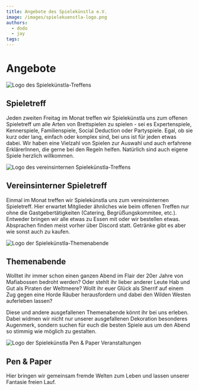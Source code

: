 ```yaml
---
title: Angebote des Spielekünstla e.V.
image: /images/spielekuenstla-logo.png
authors:
  - dodo
  - jay
tags:
---
```


# Angebote

<img
  id="meetup"
  src="/images/treff_banner.jpg"
  alt="Logo des Spielekünstla-Treffens"
/>

## Spieletreff

Jeden zweiten Freitag im Monat treffen wir Spielekünstla uns zum offenen Spieletreff um alle Arten von Brettspielen zu spielen - sei es Expertenspiele, Kennerspiele, Familienspiele, Social Deduction oder Partyspiele. Egal, ob sie kurz oder lang, einfach oder komplex sind, bei uns ist für jeden etwas dabei. Wir haben eine Vielzahl von Spielen zur Auswahl und auch erfahrene ErklärerInnen, die gerne bei den Regeln helfen. Natürlich sind auch eigene Spiele herzlich willkommen.



<img
  id="private_meetup"
  src="/images/treff_intern_banner.jpg"
  alt="Logo des vereinsinternen Spielekünstla-Treffens"
/>

## Vereinsinterner Spieletreff

Einmal im Monat treffen wir Spielekünstla uns zum vereinsinternen Spieletreff. Hier erwartet Mitglieder ähnliches wie beim offenen Treffen nur ohne die Gastgebertätigkeiten (Catering, Begrüẞungskommitee, etc.). Entweder bringen wir alle etwas zu Essen mit oder wir bestellen etwas. Absprachen finden meist vorher über Discord statt. Getränke gibt es aber wie sonst auch zu kaufen.



<img
  id="events"
  src="/images/treff_intern_banner.jpg"
  alt="Logo der Spielekünstla-Themenabende"
/>

## Themenabende

Wolltet ihr immer schon einen ganzen Abend im Flair der 20er Jahre von Mafiabossen bedroht werden? Oder stehlt ihr lieber anderer Leute Hab und Gut als Piraten der Weltmeere? Wollt ihr euer Glück als Sherrif auf einem Zug gegen eine Horde Räuber herausfordern und dabei den Wilden Westen auferleben lassen?

Diese und andere ausgefallenen Themenabende könnt ihr bei uns erleben. Dabei widmen wir nicht nur unserer ausgefallenen Dekoration besonderes Augenmerk, sondern suchen für euch die besten Spiele aus um den Abend so stimmig wie möglich zu gestalten.



<img
  id="pnp"
  src="/images/treff_intern_banner.jpg"
  alt="Logo der Spielekünstla Pen & Paper Veranstaltungen"
/>

## Pen & Paper

Hier bringen wir gemeinsam fremde Welten zum Leben und lassen unserer Fantasie freien Lauf.
